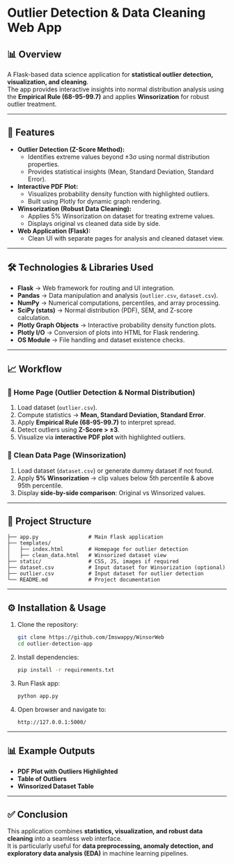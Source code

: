 # Outlier Detection & Data Cleaning Web App

## 📊 Overview
A Flask-based data science application for **statistical outlier detection, visualization, and cleaning**.  
The app provides interactive insights into normal distribution analysis using the **Empirical Rule (68-95-99.7)** and applies **Winsorization** for robust outlier treatment.  

---

## 🚀 Features
- **Outlier Detection (Z-Score Method):**
  - Identifies extreme values beyond ±3σ using normal distribution properties.
  - Provides statistical insights (Mean, Standard Deviation, Standard Error).
- **Interactive PDF Plot:**
  - Visualizes probability density function with highlighted outliers.
  - Built using Plotly for dynamic graph rendering.
- **Winsorization (Robust Data Cleaning):**
  - Applies 5% Winsorization on dataset for treating extreme values.
  - Displays original vs cleaned data side by side.
- **Web Application (Flask):**
  - Clean UI with separate pages for analysis and cleaned dataset view.

---

## 🛠️ Technologies & Libraries Used
- **Flask** → Web framework for routing and UI integration.  
- **Pandas** → Data manipulation and analysis (`outlier.csv`, `dataset.csv`).  
- **NumPy** → Numerical computations, percentiles, and array processing.  
- **SciPy (stats)** → Normal distribution (PDF), SEM, and Z-score calculation.  
- **Plotly Graph Objects** → Interactive probability density function plots.  
- **Plotly I/O** → Conversion of plots into HTML for Flask rendering.  
- **OS Module** → File handling and dataset existence checks.  

---

## 📈 Workflow

### 🔹 Home Page (Outlier Detection & Normal Distribution)
1. Load dataset (`outlier.csv`).  
2. Compute statistics → **Mean, Standard Deviation, Standard Error**.  
3. Apply **Empirical Rule (68-95-99.7)** to interpret spread.  
4. Detect outliers using **Z-Score > ±3**.  
5. Visualize via **interactive PDF plot** with highlighted outliers.  

### 🔹 Clean Data Page (Winsorization)
1. Load dataset (`dataset.csv`) or generate dummy dataset if not found.  
2. Apply **5% Winsorization** → clip values below 5th percentile & above 95th percentile.  
3. Display **side-by-side comparison**: Original vs Winsorized values.  

---

## 📂 Project Structure
```
├── app.py                # Main Flask application
├── templates/
│   ├── index.html        # Homepage for outlier detection
│   ├── clean_data.html   # Winsorized dataset view
├── static/               # CSS, JS, images if required
├── dataset.csv           # Input dataset for Winsorization (optional)
├── outlier.csv           # Input dataset for outlier detection
└── README.md             # Project documentation
```

---

## ⚙️ Installation & Usage
1. Clone the repository:
   ```bash
   git clone https://github.com/Imswappy/WinsorWeb
   cd outlier-detection-app
   ```

2. Install dependencies:
   ```bash
   pip install -r requirements.txt
   ```

3. Run Flask app:
   ```bash
   python app.py
   ```

4. Open browser and navigate to:
   ```
   http://127.0.0.1:5000/
   ```

---

## 📊 Example Outputs
- **PDF Plot with Outliers Highlighted**  
- **Table of Outliers**  
- **Winsorized Dataset Table**  

---

## ✅ Conclusion
This application combines **statistics, visualization, and robust data cleaning** into a seamless web interface.  
It is particularly useful for **data preprocessing, anomaly detection, and exploratory data analysis (EDA)** in machine learning pipelines.

